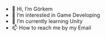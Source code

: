 - 👋 Hi, I’m Görkem
- 👀 I’m interested in Game Developing
- 🌱 I’m currently learning Unity
- 📫 How to reach me by my Email

<!---
serin-gorkem/serin-gorkem is a ✨ special ✨ repository because its `README.md` (this file) appears on your GitHub profile.
You can click the Preview link to take a look at your changes.
--->
